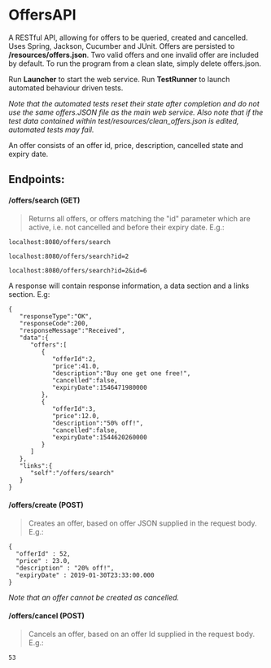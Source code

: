 # OffersAPI

A RESTful API, allowing for offers to be queried, created and cancelled. Uses Spring, Jackson, Cucumber and JUnit. Offers are persisted to **/resources/offers.json**. Two valid offers and one invalid offer are included by default. To run the program from a clean slate, simply delete offers.json.

Run **Launcher** to start the web service. Run **TestRunner** to launch automated behaviour driven tests. 

*Note that the automated tests reset their state after completion and do not use the same offers.JSON file as the main web service. Also note that if the test data contained within test/resources/clean_offers.json is edited, automated tests may fail.* 

An offer consists of an offer id, price, description, cancelled state and expiry date.

## Endpoints:

#### /offers/search (GET)
> Returns all offers, or offers matching the "id" parameter which are active, i.e. not cancelled and before their expiry date. E.g.:
```
localhost:8080/offers/search
```
```
localhost:8080/offers/search?id=2
```
```
localhost:8080/offers/search?id=2&id=6
```

A response will contain response information, a data section and a links section. E.g:

```
{
   "responseType":"OK",
   "responseCode":200,
   "responseMessage":"Received",
   "data":{
      "offers":[
         {
            "offerId":2,
            "price":41.0,
            "description":"Buy one get one free!",
            "cancelled":false,
            "expiryDate":1546471980000
         },
         {
            "offerId":3,
            "price":12.0,
            "description":"50% off!",
            "cancelled":false,
            "expiryDate":1544620260000
         }
      ]
   },
   "links":{
      "self":"/offers/search"
   }
}
```

#### /offers/create (POST)
> Creates an offer, based on offer JSON supplied in the request body. E.g.:
```
{
  "offerId" : 52,
  "price" : 23.0,
  "description" : "20% off!",
  "expiryDate" : 2019-01-30T23:33:00.000
}
```
*Note that an offer cannot be created as cancelled.*

#### /offers/cancel (POST)
> Cancels an offer, based on an offer Id supplied in the request body. E.g.:

```
53
```
